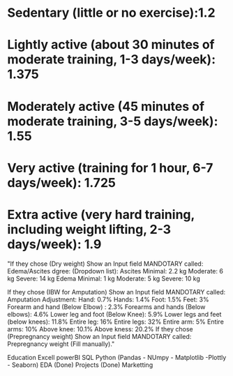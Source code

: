 # Sedentary (little or no exercise):1.2
# Lightly active (about 30 minutes of moderate training, 1-3 days/week): 1.375
# Moderately active (45 minutes of moderate training, 3-5 days/week): 1.55
# Very active (training for 1 hour, 6-7 days/week): 1.725
# Extra active (very hard training, including weight lifting, 2-3 days/week): 1.9


"If they chose (Dry weight) Show an Input field MANDOTARY called: Edema/Ascites dgree: (Dropdown list): Ascites
Minimal: 2.2 kg
Moderate: 6 kg
Severe: 14 kg
 Edema
Minimal: 1 kg
Moderate: 5 kg
Severe: 10 kg

If they chose (IBW for Amputation) Show an Input field MANDOTARY called: Amputation Adjustment:
Hand: 0.7%
Hands: 1.4%
Foot: 1.5%
Feet: 3%
Forearm and hand (Below Elbow) : 2.3%
Forearms and hands (Below elbows): 4.6%
Lower leg and foot (Below Knee): 5.9%
Lower legs and feet (below knees): 11.8%
Entire leg: 16%
Entire legs: 32%
Entire arm: 5%
Entire arms: 10%
Above knee: 10.1%
Above kness: 20.2% 
If they chose (Prepregnancy weight) Show an Input field MANDOTARY called: Prepregnancy weight (Fill manually)."



Education Excell powerBI SQL Python (Pandas - NUmpy - Matplotlib -Plottly - Seaborn) EDA (Done)
Projects (Done)
Marketting